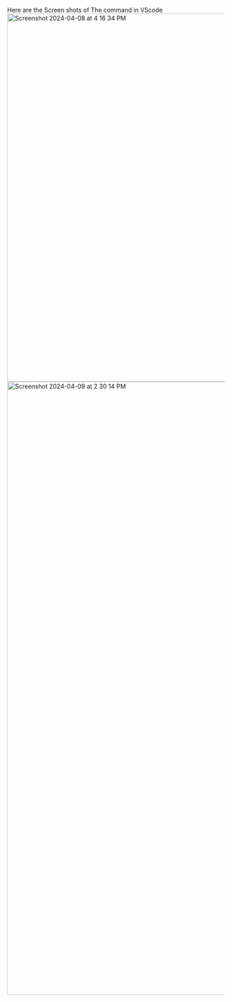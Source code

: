 Here are the Screen shots of The command in VScode  
<img width="853" alt="Screenshot 2024-04-08 at 4 16 34 PM" src="https://github.com/Amdau1/CSE110/assets/122418243/d1173226-05d5-4918-af83-91fb392b508a">
<img width="1421" alt="Screenshot 2024-04-09 at 2 30 14 PM" src="https://github.com/Amdau1/CSE110/assets/122418243/aaf49469-4869-4899-9588-5cd1471e7f90">
